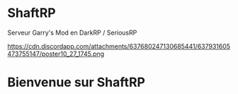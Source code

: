 # ShaftRP
Serveur Garry's Mod en DarkRP / SeriousRP 

<centre><img>https://cdn.discordapp.com/attachments/637680247130685441/637931605473755147/poster10_27_1745.png</img>
<h1>Bienvenue sur ShaftRP</h1>
</centre>
